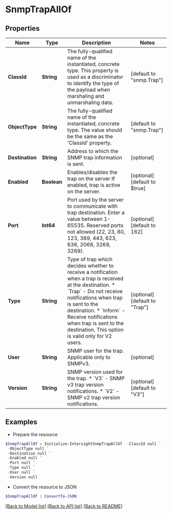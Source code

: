 # SnmpTrapAllOf
## Properties

Name | Type | Description | Notes
------------ | ------------- | ------------- | -------------
**ClassId** | **String** | The fully-qualified name of the instantiated, concrete type. This property is used as a discriminator to identify the type of the payload when marshaling and unmarshaling data. | [default to "snmp.Trap"]
**ObjectType** | **String** | The fully-qualified name of the instantiated, concrete type. The value should be the same as the &#39;ClassId&#39; property. | [default to "snmp.Trap"]
**Destination** | **String** | Address to which the SNMP trap information is sent. | [optional] 
**Enabled** | **Boolean** | Enables/disables the trap on the server If enabled, trap is active on the server. | [optional] [default to $true]
**Port** | **Int64** | Port used by the server to communicate with trap destination. Enter a value between 1-65535. Reserved ports not allowed (22, 23, 80, 123, 389, 443, 623, 636, 2068, 3268, 3269). | [optional] [default to 162]
**Type** | **String** | Type of trap which decides whether to receive a notification when a trap is received at the destination. * &#x60;Trap&#x60; - Do not receive notifications when trap is sent to the destination. * &#x60;Inform&#x60; - Receive notifications when trap is sent to the destination. This option is valid only for V2 users. | [optional] [default to "Trap"]
**User** | **String** | SNMP user for the trap. Applicable only to SNMPv3. | [optional] 
**Version** | **String** | SNMP version used for the trap. * &#x60;V3&#x60; - SNMP v3 trap version notifications. * &#x60;V2&#x60; - SNMP v2 trap version notifications. | [optional] [default to "V3"]

## Examples

- Prepare the resource
```powershell
$SnmpTrapAllOf = Initialize-IntersightSnmpTrapAllOf  -ClassId null `
 -ObjectType null `
 -Destination null `
 -Enabled null `
 -Port null `
 -Type null `
 -User null `
 -Version null
```

- Convert the resource to JSON
```powershell
$SnmpTrapAllOf | ConvertTo-JSON
```

[[Back to Model list]](../README.md#documentation-for-models) [[Back to API list]](../README.md#documentation-for-api-endpoints) [[Back to README]](../README.md)

